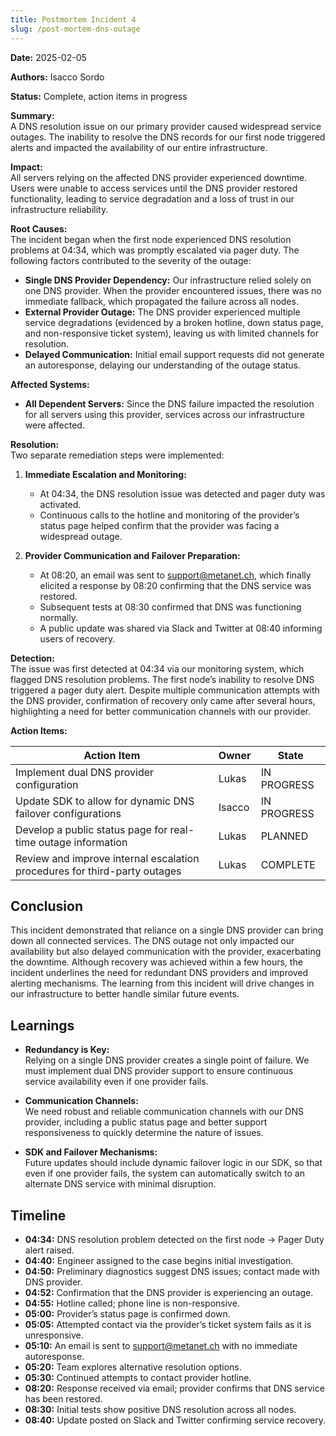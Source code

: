 ```yaml
---
title: Postmortem Incident 4
slug: /post-mortem-dns-outage
---
```


**Date:** 2025-02-05

**Authors:** Isacco Sordo

**Status:** Complete, action items in progress

**Summary:**  
A DNS resolution issue on our primary provider caused widespread service outages. The inability to resolve the DNS records for our first node triggered alerts and impacted the availability of our entire infrastructure.

**Impact:**  
All servers relying on the affected DNS provider experienced downtime. Users were unable to access services until the DNS provider restored functionality, leading to service degradation and a loss of trust in our infrastructure reliability.

**Root Causes:**  
The incident began when the first node experienced DNS resolution problems at 04:34, which was promptly escalated via pager duty. The following factors contributed to the severity of the outage:

- **Single DNS Provider Dependency:** Our infrastructure relied solely on one DNS provider. When the provider encountered issues, there was no immediate fallback, which propagated the failure across all nodes.
- **External Provider Outage:** The DNS provider experienced multiple service degradations (evidenced by a broken hotline, down status page, and non-responsive ticket system), leaving us with limited channels for resolution.
- **Delayed Communication:** Initial email support requests did not generate an autoresponse, delaying our understanding of the outage status.

**Affected Systems:**

- **All Dependent Servers:** Since the DNS failure impacted the resolution for all servers using this provider, services across our infrastructure were affected.

**Resolution:**  
Two separate remediation steps were implemented:

1. **Immediate Escalation and Monitoring:**

   - At 04:34, the DNS resolution issue was detected and pager duty was activated.
   - Continuous calls to the hotline and monitoring of the provider’s status page helped confirm that the provider was facing a widespread outage.

2. **Provider Communication and Failover Preparation:**
   - At 08:20, an email was sent to support@metanet.ch, which finally elicited a response by 08:20 confirming that the DNS service was restored.
   - Subsequent tests at 08:30 confirmed that DNS was functioning normally.
   - A public update was shared via Slack and Twitter at 08:40 informing users of recovery.

**Detection:**  
The issue was first detected at 04:34 via our monitoring system, which flagged DNS resolution problems. The first node’s inability to resolve DNS triggered a pager duty alert. Despite multiple communication attempts with the DNS provider, confirmation of recovery only came after several hours, highlighting a need for better communication channels with our provider.

**Action Items:**

| Action Item                                                               | Owner  | State       |
| ------------------------------------------------------------------------- | ------ | ----------- |
| Implement dual DNS provider configuration                                 | Lukas  | IN PROGRESS |
| Update SDK to allow for dynamic DNS failover configurations               | Isacco | IN PROGRESS |
| Develop a public status page for real-time outage information             | Lukas  | PLANNED     |
| Review and improve internal escalation procedures for third-party outages | Lukas  | COMPLETE    |

## Conclusion

This incident demonstrated that reliance on a single DNS provider can bring down all connected services. The DNS outage not only impacted our availability but also delayed communication with the provider, exacerbating the downtime. Although recovery was achieved within a few hours, the incident underlines the need for redundant DNS providers and improved alerting mechanisms. The learning from this incident will drive changes in our infrastructure to better handle similar future events.

## Learnings

- **Redundancy is Key:**  
  Relying on a single DNS provider creates a single point of failure. We must implement dual DNS provider support to ensure continuous service availability even if one provider fails.

- **Communication Channels:**  
  We need robust and reliable communication channels with our DNS provider, including a public status page and better support responsiveness to quickly determine the nature of issues.

- **SDK and Failover Mechanisms:**  
  Future updates should include dynamic failover logic in our SDK, so that even if one provider fails, the system can automatically switch to an alternate DNS service with minimal disruption.

## Timeline

- **04:34:** DNS resolution problem detected on the first node → Pager Duty alert raised.
- **04:40:** Engineer assigned to the case begins initial investigation.
- **04:50:** Preliminary diagnostics suggest DNS issues; contact made with DNS provider.
- **04:52:** Confirmation that the DNS provider is experiencing an outage.
- **04:55:** Hotline called; phone line is non-responsive.
- **05:00:** Provider’s status page is confirmed down.
- **05:05:** Attempted contact via the provider’s ticket system fails as it is unresponsive.
- **05:10:** An email is sent to support@metanet.ch with no immediate autoresponse.
- **05:20:** Team explores alternative resolution options.
- **05:30:** Continued attempts to contact provider hotline.
- **08:20:** Response received via email; provider confirms that DNS service has been restored.
- **08:30:** Initial tests show positive DNS resolution across all nodes.
- **08:40:** Update posted on Slack and Twitter confirming service recovery.
